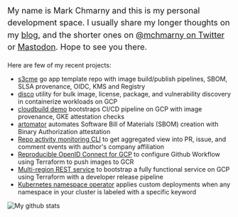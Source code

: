 <p style="font-size: 1.30em; line-height: 150%;">My name is Mark Chmarny and this is my personal development space. I usually share my longer thoughts on my <a href="https://blog.chmarny.com">blog</a>, and the shorter ones on <a href="https://twitter.com/mchmarny">@mchmarny on Twitter</a> or <a rel="me" href="https://fosstodon.org/@mchmarny">Mastodon</a>. Hope to see you there.</p>

Here are few of my recent projects:

* [s3cme](https://github.com/mchmarny/s3cme) go app template repo with image build/publish pipelines, SBOM, SLSA provenance, OIDC, KMS and Registry
* [disco](https://github.com/mchmarny/disco) utility for bulk image, license, package, and vulnerability discovery in containerize workloads on GCP
* [cloudbuild demo](https://github.com/mchmarny/cloudbuild-demo) bootstraps CI/CD pipeline on GCP with image provenance, GKE attestation checks
* [artomator](https://github.com/mchmarny/artomator) automates Software Bill of Materials (SBOM) creation with Binary Authorization attestation
* [Repo activity monitoring CLI](https://github.com/mchmarny/dctl) to get aggregated view into PR, issue, and comment events with author's company affiliation
* [Reproducible OpenID Connect for GCP](https://github.com/mchmarny/oidc-for-gcp-using-terraform) to configure Github Workflow using Terraform to push images to GCR
* [Multi-region REST service](https://github.com/mchmarny/restme) to bootstrap a fully functional service on GCP using Terraform with a developer release pipeline
* [Kubernetes namespace operator](https://github.com/mchmarny/ns-label-operator/tree/main/chart) applies custom deployments when any namespace in your cluster is labeled with a specific keyword


![My github stats](https://github-readme-stats.vercel.app/api?username=mchmarny&show_icons=true)
